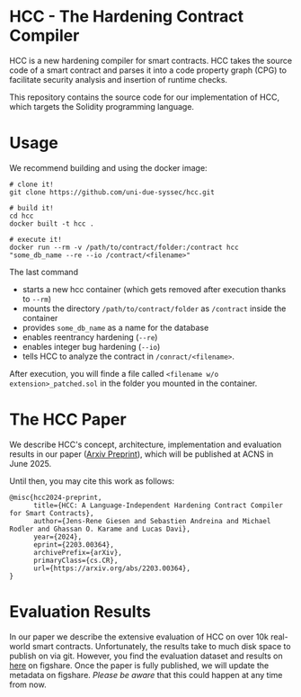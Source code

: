 # HCC - The Hardening Contract Compiler

HCC is a new hardening compiler for smart contracts.
HCC takes the source code of a smart contract and parses it into a code property graph (CPG) to facilitate security analysis and insertion of runtime checks.

This repository contains the source code for our implementation of HCC, which targets the Solidity programming language.

# Usage

We recommend building and using the docker image:

``` shell
# clone it!
git clone https://github.com/uni-due-syssec/hcc.git

# build it!
cd hcc
docker built -t hcc .

# execute it!
docker run --rm -v /path/to/contract/folder:/contract hcc "some_db_name --re --io /contract/<filename>"
```

The last command 

- starts a new hcc container (which gets removed after execution thanks to `--rm`)
- mounts the directory `/path/to/contract/folder` as `/contract` inside the container
- provides `some_db_name` as a name for the database
- enables reentrancy hardening (`--re`)
- enables integer bug hardening (`--io`)
- tells HCC to analyze the contract in `/conract/<filename>`.

After execution, you will finde a file called `<filename w/o extension>_patched.sol` in the folder you mounted in the container.

# The HCC Paper
We describe HCC's concept, architecture, implementation and evaluation results in our paper ([Arxiv Preprint](https://arxiv.org/abs/2203.00364)), which will be published at ACNS in June 2025.

Until then, you may cite this work as follows:

```
@misc{hcc2024-preprint,
      title={HCC: A Language-Independent Hardening Contract Compiler for Smart Contracts}, 
      author={Jens-Rene Giesen and Sebastien Andreina and Michael Rodler and Ghassan O. Karame and Lucas Davi},
      year={2024},
      eprint={2203.00364},
      archivePrefix={arXiv},
      primaryClass={cs.CR},
      url={https://arxiv.org/abs/2203.00364}, 
}
```


# Evaluation Results

In our paper we describe the extensive evaluation of HCC on over 10k real-world smart contracts.
Unfortunately, the results take to much disk space to publish on via git.
However, you find the evaluation dataset and results on [here](https://figshare.com/articles/dataset/HCC_Evaluation_Dataset_and_Results/25715565?file=45988767) on figshare.
Once the paper is fully published, we will update the metadata on figshare. *Please be aware* that this could happen at any time from now.
